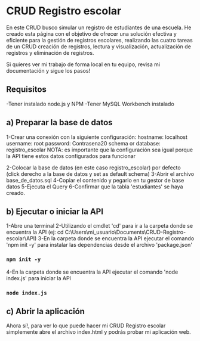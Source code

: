 # CRUD Registro escolar

En este CRUD busco simular un registro de estudiantes de una escuela. He creado esta página con el objetivo de ofrecer una solución efectiva y eficiente para la gestión de registros escolares, realizando las cuatro tareas de un CRUD creación de registros, lectura y visualización, actualización de registros y eliminación de registros.

Si quieres ver mi trabajo de forma local en tu equipo, revisa mi documentación y sigue los pasos!

## Requisitos

-Tener instalado node.js y NPM
-Tener MySQL Workbench instalado

## a) Preparar la base de datos

1-Crear una conexión con la siguiente configuración:
    hostname: localhost
    username: root
    password: Contrasena20
    schema or database: registro_escolar
NOTA: es importante que la configuración sea igual porque la API tiene estos datos configurados para funcionar

2-Colocar la base de datos (en este caso registro_escolar) por defecto (click derecho a la base de datos y set as default schema)
3-Abrir el archivo base_de_datos.sql
4-Copiar el contenido y pegarlo en tu gestor de base datos
5-Ejecuta el Query 
6-Confirmar que la tabla 'estudiantes' se haya creado. 

## b) Ejecutar o iniciar la API

1-Abre una terminal
2-Utilizando el cmdlet 'cd' para ir a la carpeta donde se encuentra la API (ej: cd C:\Users\mi_usuario\Documents\CRUD-Registro-escolar\API) 
3-En la carpeta donde se encuentra la API ejecutar el comando 'npm init -y' para instalar las dependencias desde el archivo 'package.json'
### `npm init -y`

4-En la carpeta donde se encuentra la API ejecutar el comando 'node index.js' para iniciar la API
### `node index.js`

## c) Abrir la aplicación

Ahora sí!, para ver lo que puede hacer mi CRUD Registro escolar simplemente abre el archivo index.html y podrás probar mi aplicación web.